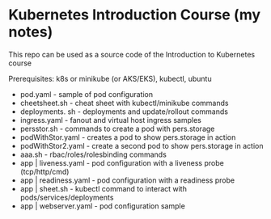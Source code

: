 # Kubernetes Introduction Course (my notes)

This repo can be used as a source code of the Introduction to Kubernetes course

Prerequisites: k8s or minikube (or AKS/EKS), kubectl, ubuntu

- pod.yaml - sample of pod configuration
- cheetsheet.sh - cheat sheet with kubectl/minikube commands
- deployments. sh - deployments and update/rollout commands
- ingress.yaml - fanout and virtual host ingress samples
- persstor.sh - commands to create a pod with pers.storage
- podWithStor.yaml - creates a pod to show pers.storage in action
- podWithStor2.yaml - create a second pod to show pers.storage in action
- aaa.sh - rbac/roles/rolesbinding commands
- app | liveness.yaml - pod configuration with a liveness probe (tcp/http/cmd)
- app | readiness.yaml - pod configuration with a readiness probe
- app | sheet.sh - kubectl command to interact with pods/services/deployments
- app | webserver.yaml - pod configuration sample
